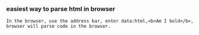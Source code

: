 ### easiest way to parse html in browser

    In the browser, use the address bar, enter data:html,<b>Am I bold</b>, browser will parse code in the browser.

